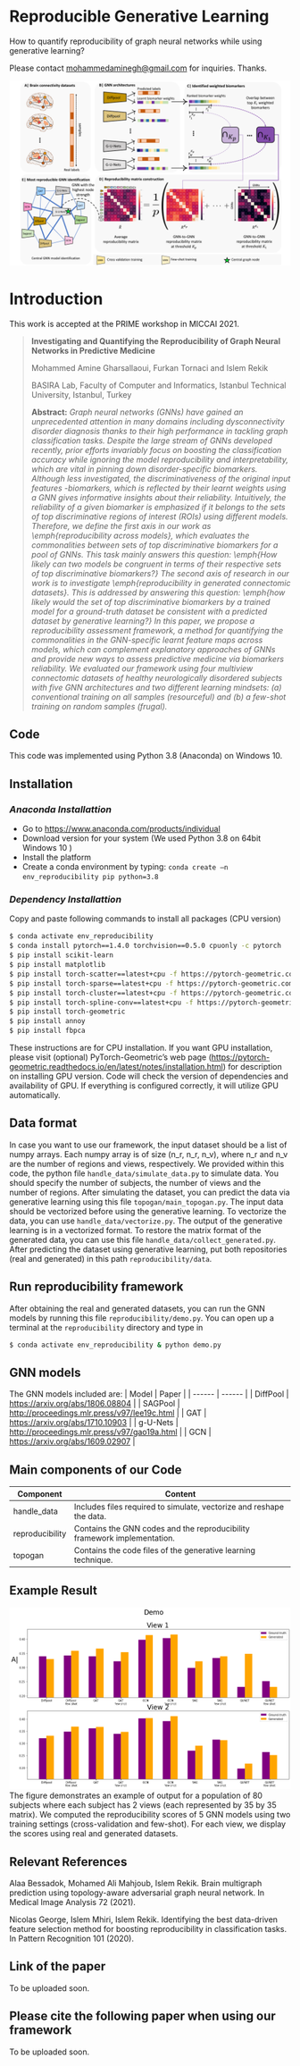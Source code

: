 # Reproducible Generative Learning
How to quantify reproducibility of graph neural networks while using generative learning?

Please contact mohammedaminegh@gmail.com for inquiries. Thanks. 

![Reproducible Generative Learning pipeline](main_figure.png)

# Introduction
This work is accepted at the PRIME workshop in MICCAI 2021.

> **Investigating and Quantifying the Reproducibility of Graph Neural Networks in Predictive Medicine**
>
> Mohammed Amine Gharsallaoui, Furkan Tornaci and Islem Rekik
>
> BASIRA Lab, Faculty of Computer and Informatics, Istanbul Technical University, Istanbul, Turkey
>
> **Abstract:** *Graph neural networks (GNNs) have gained an unprecedented attention in many domains including dysconnectivity disorder diagnosis thanks to their high performance in tackling graph classification tasks. Despite the large stream of GNNs developed recently, prior efforts invariably focus on boosting the classification accuracy while ignoring the model reproducibility and interpretability, which are vital in pinning down disorder-specific biomarkers. Although less investigated, the discriminativeness of the original input features -biomarkers, which is reflected by their learnt weights using a GNN gives informative insights about their reliability. Intuitively, the reliability of a given biomarker is emphasized if it belongs to the sets of top discriminative regions of interest (ROIs) using different models. Therefore, we define the first axis in our work as \emph{reproducibility across models}, which evaluates the commonalities between sets of top discriminative biomarkers for a pool of GNNs. This task mainly answers this question: \emph{How likely can two models be congruent in terms of their respective sets of top discriminative biomarkers?} The second axis of research in our work is to investigate \emph{reproducibility in generated connectomic datasets}. This is addressed by answering this question: \emph{how likely would the set of top discriminative biomarkers by a trained model for a ground-truth dataset be consistent with a predicted dataset by generative learning?} In this paper, we propose a reproducibility assessment framework, a method for quantifying the commonalities in the GNN-specific learnt feature maps across models, which can complement explanatory approaches of GNNs and provide new ways to assess predictive medicine via biomarkers reliability. We evaluated our framework using four multiview connectomic datasets of healthy neurologically disordered subjects with five GNN architectures and two different learning mindsets: (a) conventional training on all samples (resourceful) and (b) a few-shot training on random samples (frugal).*


## Code
This code was implemented using Python 3.8 (Anaconda) on Windows 10.

## Installation
### *Anaconda Installattion*
* Go to  https://www.anaconda.com/products/individual
* Download version for your system (We used Python 3.8  on 64bit Windows 10 )
* Install the platform
* Create a conda environment by typing:  ```conda create –n env_reproducibility pip python=3.8 ```

### *Dependency Installattion*
Copy and paste following commands to install all packages (CPU version)
```sh
$ conda activate env_reproducibility
$ conda install pytorch==1.4.0 torchvision==0.5.0 cpuonly -c pytorch
$ pip install scikit-learn
$ pip install matplotlib
$ pip install torch-scatter==latest+cpu -f https://pytorch-geometric.com/whl/torch-1.4.0.html
$ pip install torch-sparse==latest+cpu -f https://pytorch-geometric.com/whl/torch-1.4.0.html
$ pip install torch-cluster==latest+cpu -f https://pytorch-geometric.com/whl/torch-1.4.0.html
$ pip install torch-spline-conv==latest+cpu -f https://pytorch-geometric.com/whl/torch-1.4.0.html
$ pip install torch-geometric
$ pip install annoy
$ pip install fbpca
```
These instructions are for CPU installation. If you want GPU installation, please visit (optional) PyTorch-Geometric’s web page (https://pytorch-geometric.readthedocs.io/en/latest/notes/installation.html) for description on installing GPU version. Code will check the version of dependencies and availability of GPU. If everything is configured correctly, it will utilize GPU automatically.

## Data format
In case you want to use our framework, the input dataset should be a list of numpy arrays. Each numpy array is of size (n_r, n_r, n_v), where n_r and n_v are the number of regions and views, respectively. We provided within this code, the python file ```handle_data/simulate_data.py``` to simulate data. You should specify the number of subjects, the number of views and the number of regions. After simulating the dataset, you can predict the data via generative learning using this file ```topogan/main_topogan.py```. The input data should be vectorized before using the generative learning. To vectorize the data, you can use ```handle_data/vectorize.py```. The output of the generative learning is in a vectorized format. To restore the matrix format of the generated data, you can use this file ```handle_data/collect_generated.py```. After predicting the dataset using generative learning, put both repositories (real and generated) in this path ```reproducibility/data```.

## Run reproducibility framework
After obtaining the real and generated datasets, you can run the GNN models by running this file ```reproducibility/demo.py```. You can open up a terminal at the ```reproducibility``` directory and type in
```sh
$ conda activate env_reproducibility & python demo.py
```
## GNN models
The GNN models included are:
| Model | Paper |
| ------ | ------ |
| DiffPool | https://arxiv.org/abs/1806.08804 |
| SAGPool | http://proceedings.mlr.press/v97/lee19c.html |
| GAT | https://arxiv.org/abs/1710.10903 |
| g-U-Nets | http://proceedings.mlr.press/v97/gao19a.html |
| GCN | https://arxiv.org/abs/1609.02907 |
 


## Main components of our Code
| Component | Content |
| ------ | ------ |
| handle_data | Includes files required to simulate, vectorize and reshape the data. |
| reproducibility | Contains the GNN codes and the reproducibility framework implementation. |
| topogan| Contains the code files of the generative learning technique.  |

## Example Result  
![reproducibility scores](results_figure.png)
The figure demonstrates an example of output for a population of 80 subjects where each subject has 2 views (each represented by 35 by 35 matrix). We computed the reproducibility scores of 5 GNN models using two training settings (cross-validation and few-shot). For each view, we display the scores using real and generated datasets.

## Relevant References
Alaa Bessadok, Mohamed Ali Mahjoub, Islem Rekik. Brain multigraph prediction using topology-aware adversarial graph neural network. In Medical Image Analysis 72 (2021).

Nicolas George, Islem Mhiri, Islem Rekik. Identifying the best data-driven feature selection method for boosting reproducibility in classification tasks. In Pattern Recognition 101 (2020).

## Link of the paper
To be uploaded soon.

## Please cite the following paper when using our framework
To be uploaded soon.